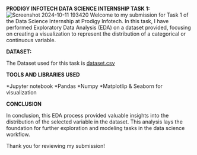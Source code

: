 **PRODIGY INFOTECH DATA SCIENCE INTERNSHIP TASK 1:**
  ![Screenshot 2024-10-11 193420](https://github.com/user-attachments/assets/76c4bd51-e52f-43c2-ba3a-ffee27cd5371)
Welcome to my submission for Task 1 of the Data Science Internship at Prodigy Infotech. In this task, I have performed Exploratory Data Analysis (EDA) on a dataset provided, focusing on creating a visualization to represent the distribution of a categorical or continuous variable.



**DATASET:**

The Dataset used for this task is [dataset.csv](https://github.com/user-attachments/files/17343811/dataset.csv)



**TOOLS AND LIBRARIES USED**

*Jupyter notebook
*Pandas
*Numpy
*Matplotlip & Seaborn for visualization


**CONCLUSION**

In conclusion, this EDA process provided valuable insights into the distribution of the selected variable in the dataset. This analysis lays the foundation for further exploration and modeling tasks in the data science workflow.

Thank you for reviewing my submission!
